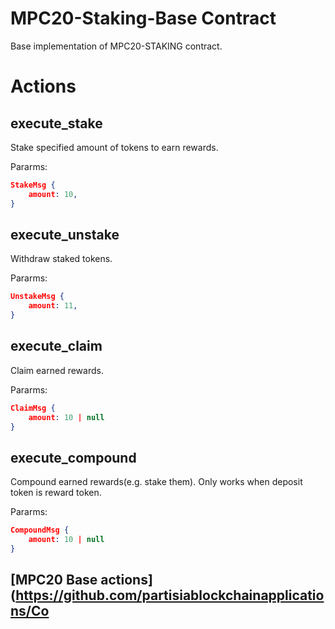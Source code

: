 # MPC20-Staking-Base Contract

Base implementation of MPC20-STAKING contract.

# Actions

## execute_stake

Stake specified amount of tokens to earn rewards.

Pararms:

```json
StakeMsg {
    amount: 10,
}
```

## execute_unstake

Withdraw staked tokens.

Pararms:

```json
UnstakeMsg {
    amount: 11,
}
```

## execute_claim

Claim earned rewards.

Pararms:

```json
ClaimMsg {
    amount: 10 | null
}
```

## execute_compound

Compound earned rewards(e.g. stake them).
Only works when deposit token is reward token.

Pararms:

```json
CompoundMsg {
    amount: 10 | null
}
```

## [MPC20 Base actions](https://github.com/partisiablockchainapplications/Co